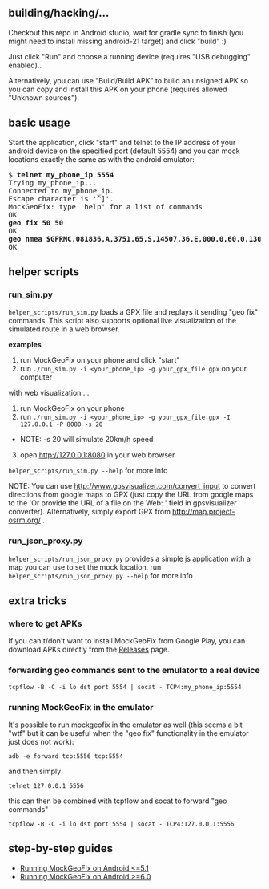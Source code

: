building/hacking/...
--------------------

Checkout this repo in Android studio, wait for gradle sync to finish
(you might need to install missing android-21 target) and click "build" :)

Just click "Run" and choose a running device (requires "USB debugging" enabled)..  

Alternatively, you can use "Build/Build APK" to build an unsigned APK so you can copy and 
install this APK on your phone (requires allowed "Unknown sources").

basic usage
-----------

Start the application, click "start" and telnet to the IP address of your android device on the specified port (default 5554) and you can mock locations exactly the same as with the android emulator:

<pre>
$ <b>telnet my_phone_ip 5554</b>
Trying my_phone_ip...
Connected to my_phone_ip.
Escape character is '^]'.
MockGeoFix: type 'help' for a list of commands
OK
<b>geo fix 50 50</b>
OK
<b>geo nmea $GPRMC,081836,A,3751.65,S,14507.36,E,000.0,60.0,130998,011.3,E*51</b>
OK
</pre>


helper scripts
-------------------

### run_sim.py

`helper_scripts/run_sim.py` loads a GPX file and replays it sending "geo fix" commands. 
This script also supports optional live visualization of the simulated route in a web browser.

**examples**

1. run MockGeoFix on your phone and click "start"
2. run `./run_sim.py -i <your_phone_ip> -g your_gpx_file.gpx` on your computer

with web visualization ...

1. run MockGeoFix on your phone
2. run `./run_sim.py -i <your_phone_ip> -g your_gpx_file.gpx -I 127.0.0.1 -P 8080 -s 20`
  - NOTE: -s 20 will simulate 20km/h speed
3. open http://127.0.0.1:8080 in your web browser

`helper_scripts/run_sim.py --help` for more info

NOTE: You can use http://www.gpsvisualizer.com/convert_input to convert directions from google
maps to GPX (just copy the URL from google maps to the 'Or provide the URL of a file on the Web: '
field in gpsvisualizer converter). Alternatively, simply export GPX from http://map.project-osrm.org/ .

### run_json_proxy.py
`helper_scripts/run_json_proxy.py` provides a simple js application with a map you can use to set the mock location. run `helper_scripts/run_json_proxy.py --help` for more info

extra tricks
-------------

### where to get APKs

If you can't/don't want to install MockGeoFix from Google Play, you can download APKs directly from the [Releases](https://github.com/luv/mockgeofix/releases) page.

### forwarding geo commands sent to the emulator to a real device

`tcpflow -B -C -i lo dst port 5554 | socat - TCP4:my_phone_ip:5554`

### running MockGeoFix in the emulator

It's possible to run mockgeofix in the emulator as well (this seems a bit "wtf" but it can be useful when the "geo fix" functionality in the emulator just does not work):

`adb -e forward tcp:5556 tcp:5554`

and then simply

`telnet 127.0.0.1 5556`

this can then be combined with tcpflow and socat to forward "geo commands"

`tcpflow -B -C -i lo dst port 5554 | socat - TCP4:127.0.0.1:5556`

step-by-step guides
-------------------
* [Running MockGeoFix on Android <=5.1](https://github.com/luv/mockgeofix/blob/master/docs/android5_howto/README.md)
* [Running MockGeoFix on Android >=6.0](https://github.com/luv/mockgeofix/blob/master/docs/android6_howto/README.md)


